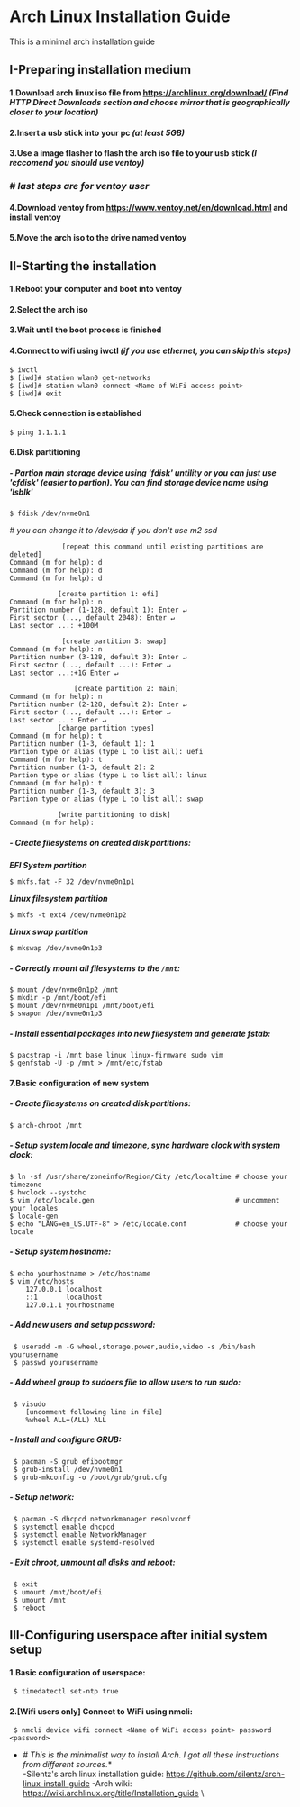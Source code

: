 # Arch Linux Installation Guide
This is a minimal arch installation guide
## I-Preparing installation medium
 #### 1.Download arch linux iso file from https://archlinux.org/download/ _(Find HTTP Direct Downloads section and choose mirror that is geographically closer to your location)_
 #### 2.Insert a usb stick into your pc _(at least 5GB)_
 #### 3.Use a image flasher to flash the arch iso file to your usb stick _(I reccomend you should use ventoy)_
 ### **_# last steps are for ventoy user_**
 #### 4.Download ventoy from https://www.ventoy.net/en/download.html and install ventoy
 #### 5.Move the arch iso to the drive named ventoy
## II-Starting the installation
 #### 1.Reboot your computer and boot into ventoy
 #### 2.Select the arch iso
 #### 3.Wait until the boot process is finished
 #### 4.Connect to wifi using iwctl   _(if you use ethernet, you can skip this steps)_
    $ iwctl
    $ [iwd]# station wlan0 get-networks
    $ [iwd]# station wlan0 connect <Name of WiFi access point>
    $ [iwd]# exit
 #### 5.Check connection is established
    $ ping 1.1.1.1
 #### 6.Disk partitioning 
 ##### - Partion main storage device using 'fdisk' untility or you can just use 'cfdisk' (easier to partion). You can find storage device name using 'lsblk'
    $ fdisk /dev/nvme0n1             
  *# you can change it to /dev/sda if you don't use m2 ssd*
  
                 [repeat this command until existing partitions are deleted]
    Command (m for help): d
    Command (m for help): d
    Command (m for help): d

                [create partition 1: efi]
    Command (m for help): n
    Partition number (1-128, default 1): Enter ↵
    First sector (..., default 2048): Enter ↵
    Last sector ...: +100M

                 [create partition 3: swap]
    Command (m for help): n
    Partition number (3-128, default 3): Enter ↵
    First sector (..., default ...): Enter ↵
    Last sector ...:+1G Enter ↵
    
                    [create partition 2: main]
    Command (m for help): n
    Partition number (2-128, default 2): Enter ↵
    First sector (..., default ...): Enter ↵
    Last sector ...: Enter ↵
                [change partition types]
    Command (m for help): t
    Partition number (1-3, default 1): 1
    Partion type or alias (type L to list all): uefi
    Command (m for help): t
    Partition number (1-3, default 2): 2
    Partion type or alias (type L to list all): linux
    Command (m for help): t
    Partition number (1-3, default 3): 3
    Partion type or alias (type L to list all): swap

                [write partitioning to disk]
    Command (m for help): 
 ##### - Create filesystems on created disk partitions:
**_EFI System partition_**
 
    $ mkfs.fat -F 32 /dev/nvme0n1p1
**_Linux filesystem partition_**
    
    $ mkfs -t ext4 /dev/nvme0n1p2  
**_Linux swap partition_**

    $ mkswap /dev/nvme0n1p3          
 ##### - Correctly mount all filesystems to the `/mnt`:
    $ mount /dev/nvme0n1p2 /mnt
    $ mkdir -p /mnt/boot/efi
    $ mount /dev/nvme0n1p1 /mnt/boot/efi
    $ swapon /dev/nvme0n1p3
 ##### - Install essential packages into new filesystem and generate fstab:
    $ pacstrap -i /mnt base linux linux-firmware sudo vim 
    $ genfstab -U -p /mnt > /mnt/etc/fstab
 #### 7.Basic configuration of new system
 ##### - Create filesystems on created disk partitions:
    $ arch-chroot /mnt
 ##### - Setup system locale and timezone, sync hardware clock with system clock:
    $ ln -sf /usr/share/zoneinfo/Region/City /etc/localtime # choose your timezone
    $ hwclock --systohc
    $ vim /etc/locale.gen                                   # uncomment your locales
    $ locale-gen
    $ echo "LANG=en_US.UTF-8" > /etc/locale.conf            # choose your locale
 ##### - Setup system hostname:
    $ echo yourhostname > /etc/hostname
    $ vim /etc/hosts
        127.0.0.1 localhost
        ::1       localhost
        127.0.1.1 yourhostname
 ##### - Add new users and setup password:
     $ useradd -m -G wheel,storage,power,audio,video -s /bin/bash yourusername 
     $ passwd yourusername
 ##### - Add wheel group to sudoers file to allow users to run sudo:
     $ visudo
        [uncomment following line in file]
        %wheel ALL=(ALL) ALL
 ##### - Install and configure GRUB:
     $ pacman -S grub efibootmgr
     $ grub-install /dev/nvme0n1
     $ grub-mkconfig -o /boot/grub/grub.cfg
 ##### - Setup network:
     $ pacman -S dhcpcd networkmanager resolvconf
     $ systemctl enable dhcpcd
     $ systemctl enable NetworkManager
     $ systemctl enable systemd-resolved
 ##### - Exit chroot, unmount all disks and reboot:
     $ exit
     $ umount /mnt/boot/efi
     $ umount /mnt
     $ reboot
## III-Configuring userspace after initial system setup
 #### 1.Basic configuration of userspace:
     $ timedatectl set-ntp true
 #### 2.[Wifi users only] Connect to WiFi using nmcli:
     $ nmcli device wifi connect <Name of WiFi access point> password <password>
* _# This is the minimalist way to install Arch. I got all these instructions from different sources._*\
   -Silentz's arch linux installation guide: https://github.com/silentz/arch-linux-install-guide 
   -Arch wiki: https://wiki.archlinux.org/title/Installation_guide \

